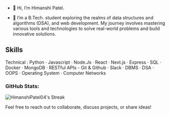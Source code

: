 
- 👋 Hi, I’m Himanshi Patel.

- 🌱 I’m a B.Tech. student exploring the realms of data structures and algorithms (DSA), and web development. My journey involves mastering various tools and technologies to solve real-world problems and build innovative solutions.

## Skills

Technical : Python  ·  Javascript  ·  Node.Js  ·  React  ·  Next.js  ·  Express  ·  SQL ·  Docker  ·   MongoDB  · RESTful APIs -
                        Git & Github  ·  Slack   ·  DBMS  · DSA  · OOPS   · Operating System   · Computer Networks

### GitHub Stats:
![HimanshiPatel04's Streak](https://github-readme-streak-stats.herokuapp.com/?user=HimanshiPatel04&theme=vision-friendly-dark&hide_border=true)

Feel free to reach out to collaborate, discuss projects, or share ideas!



